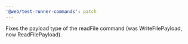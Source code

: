 ```yaml
---
'@web/test-runner-commands': patch
---
```


Fixes the payload type of the readFile command (was WriteFilePayload, now ReadFilePayload).
